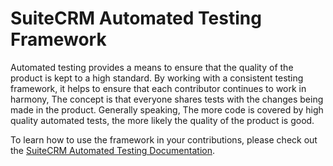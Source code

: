 SuiteCRM Automated Testing Framework
====

Automated testing provides a means to ensure that the quality of the product is kept to a high standard. By working with a consistent testing framework, it helps to ensure that each contributor continues to work in harmony, The concept is that everyone shares tests with the changes being made in the product. Generally speaking, The more code is covered by high quality automated tests, the more likely the quality of the product is good.

To learn how to use the framework in your contributions, please check out the [SuiteCRM Automated Testing Documentation](https://docs.suitecrm.com/developer/automatedtesting/).


